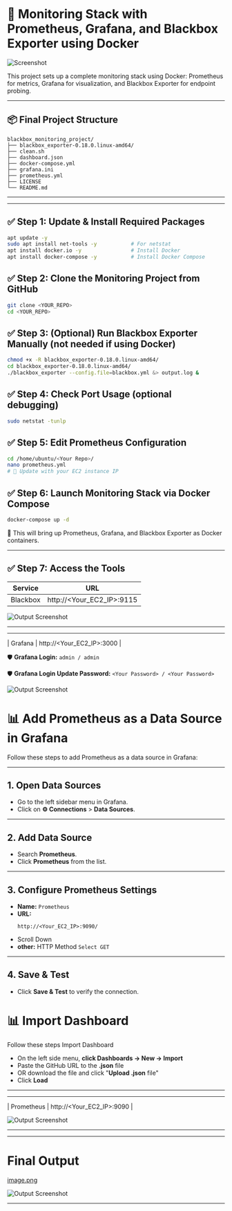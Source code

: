 
# 🚀 Monitoring Stack with Prometheus, Grafana, and Blackbox Exporter using Docker

![Screenshot](Monitoring.png)

This project sets up a complete monitoring stack using Docker: Prometheus for metrics, Grafana for visualization, and Blackbox Exporter for endpoint probing.

---

## 📦 Final Project Structure

```
blackbox_monitoring_project/
├── blackbox_exporter-0.18.0.linux-amd64/
├── clean.sh
├── dashboard.json
├── docker-compose.yml
├── grafana.ini
├── prometheus.yml
├── LICENSE
└── README.md
```

---

---

## ✅ Step 1: Update & Install Required Packages
```bash
apt update -y
sudo apt install net-tools -y           # For netstat
apt install docker.io -y                # Install Docker
apt install docker-compose -y           # Install Docker Compose
```

## ✅ Step 2: Clone the Monitoring Project from GitHub
```bash
git clone <YOUR_REPO>
cd <YOUR_REPO>
```

## ✅ Step 3: (Optional) Run Blackbox Exporter Manually (not needed if using Docker)
```bash
chmod +x -R blackbox_exporter-0.18.0.linux-amd64/
cd blackbox_exporter-0.18.0.linux-amd64/
./blackbox_exporter --config.file=blackbox.yml &> output.log &
```

## ✅ Step 4: Check Port Usage (optional debugging)
```bash
sudo netstat -tunlp
```

## ✅ Step 5: Edit Prometheus Configuration
```bash
cd /home/ubuntu/<Your Repo>/
nano prometheus.yml
# 🔧 Update with your EC2 instance IP
```

## ✅ Step 6: Launch Monitoring Stack via Docker Compose
```bash
docker-compose up -d
```
🔄 This will bring up Prometheus, Grafana, and Blackbox Exporter as Docker containers.

---
## ✅ Step 7: Access the Tools

| Service     | URL                        |
|-------------|----------------------------|
| Blackbox    | http://<Your_EC2_IP>:9115  |

![Output Screenshot](Black.png)

---

---

| Grafana     | http://<Your_EC2_IP>:3000  |

🛡 **Grafana Login:** `admin / admin`

🛡 **Grafana Login Update Password:** `<Your Password> / <Your Password>`

![Output Screenshot](Grafana.png)

# 📊 Add Prometheus as a Data Source in Grafana
 
Follow these steps to add Prometheus as a data source in Grafana:
 
---
 
## 1. Open Data Sources
 
- Go to the left sidebar menu in Grafana.
- Click on **⚙️ Connections** > **Data Sources**.
 
---
 
## 2. Add Data Source
 
- Search **Prometheus**.
- Click **Prometheus** from the list.
 
---
 
## 3. Configure Prometheus Settings
 
- **Name:** `Prometheus`
- **URL:**  
  ```
  http://<Your_EC2_IP>:9090/
  ```
- Scroll Down
- **other:** HTTP Method
  `Select GET`
 
---
 
## 4. Save & Test
 
- Click **Save & Test** to verify the connection.

# 📊 Import Dashboard

Follow these steps Import Dashboard

- On the left side menu, **click Dashboards → New → Import**
- Paste the GitHub URL to the **.json** file
- OR download the file and click "**Upload .json** file"
- Click **Load**

---

---

| Prometheus  | http://<Your_EC2_IP>:9090  |

![Output Screenshot](Prom.png)

---

---
# Final Output

[image.png](https://github.com/rutvik-3377/Monitoring-Stack-with-Prometheus-Grafana-and-Blackbox-Exporter-using-Docker/blob/5e2eff54132ce140ea5961349d698fb22878c576/image.png)

![Output Screenshot](Ou.png)

---
